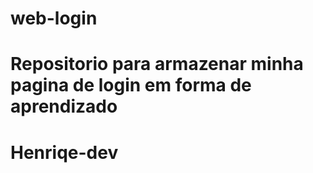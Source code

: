 # web-login
# Repositorio para armazenar minha pagina de login em forma de aprendizado 
# Henriqe-dev
